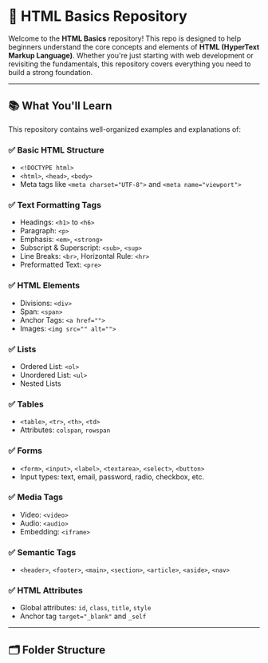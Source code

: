 # 🧾 HTML Basics Repository

Welcome to the **HTML Basics** repository! This repo is designed to help beginners understand the core concepts and elements of **HTML (HyperText Markup Language)**. Whether you're just starting with web development or revisiting the fundamentals, this repository covers everything you need to build a strong foundation.

---

## 📚 What You'll Learn

This repository contains well-organized examples and explanations of:

### ✅ Basic HTML Structure
- `<!DOCTYPE html>`
- `<html>`, `<head>`, `<body>`
- Meta tags like `<meta charset="UTF-8">` and `<meta name="viewport">`

### ✅ Text Formatting Tags
- Headings: `<h1>` to `<h6>`
- Paragraph: `<p>`
- Emphasis: `<em>`, `<strong>`
- Subscript & Superscript: `<sub>`, `<sup>`
- Line Breaks: `<br>`, Horizontal Rule: `<hr>`
- Preformatted Text: `<pre>`

### ✅ HTML Elements
- Divisions: `<div>`
- Span: `<span>`
- Anchor Tags: `<a href="">`
- Images: `<img src="" alt="">`

### ✅ Lists
- Ordered List: `<ol>`
- Unordered List: `<ul>`
- Nested Lists

### ✅ Tables
- `<table>`, `<tr>`, `<th>`, `<td>`
- Attributes: `colspan`, `rowspan`

### ✅ Forms
- `<form>`, `<input>`, `<label>`, `<textarea>`, `<select>`, `<button>`
- Input types: text, email, password, radio, checkbox, etc.

### ✅ Media Tags
- Video: `<video>`
- Audio: `<audio>`
- Embedding: `<iframe>`

### ✅ Semantic Tags
- `<header>`, `<footer>`, `<main>`, `<section>`, `<article>`, `<aside>`, `<nav>`

### ✅ HTML Attributes
- Global attributes: `id`, `class`, `title`, `style`
- Anchor tag `target="_blank"` and `_self`

---

## 🗂️ Folder Structure


